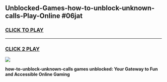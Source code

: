 
## Unblocked-Games-how-to-unblock-unknown-calls-Play-Online #06jat
<h3>
<a href="https://news.freeplayer.one?title=how-to-unblock-unknown-calls&ref=3">CLICK TO PLAY</a></h3>
<hr>

<h3>
<a href="https://news.freeplayer.one?title=how-to-unblock-unknown-calls&ref=3">CLICK 2 PLAY</a>
  
</h3>

<a href="https://news.freeplayer.one?title=how-to-unblock-unknown-calls&ref=3"><img src="https://clearcache.store/games.png"></a>


**how-to-unblock-unknown-calls games unblocked: Your Gateway to Fun and Accessible Online Gaming**
